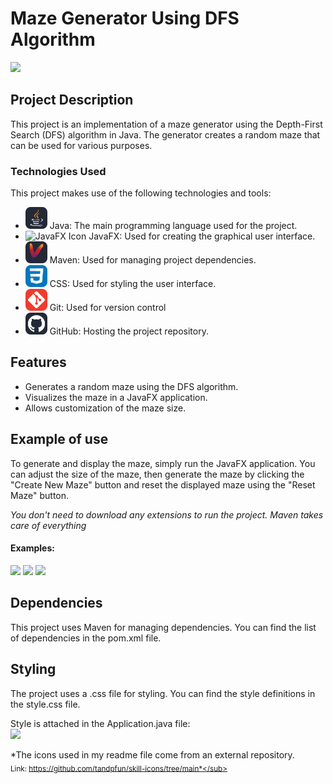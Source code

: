 # Maze Generator Using DFS Algorithm


<img src="https://github.com/DanielBros1/MazeGenerator/assets/112472952/4dd5ae72-152c-4912-8c92-ebc6e6aae704" width="800">


## Project Description

This project is an implementation of a maze generator using the Depth-First Search (DFS) algorithm in Java. The generator creates a random maze that can be used for various purposes.

### Technologies Used

This project makes use of the following technologies and tools:

- <img src="https://github.com/tandpfun/skill-icons/blob/main/icons/Java-Dark.svg" alt="Maven Icon" width="35"> Java: The main programming language used for the project.
- <img src="https://i0.wp.com/blog.knoldus.com/wp-content/uploads/2021/07/communityIcon_4v21sx0aiam41.png?fit=256%2C171&ssl=1" alt="JavaFX Icon" width="35"/> JavaFX: Used for creating the graphical user interface.
- <img src="https://raw.githubusercontent.com/tandpfun/skill-icons/main/icons/Maven-Dark.svg" alt="Maven Icon" width="35"> Maven: Used for managing project dependencies.
- <img src="https://github.com/tandpfun/skill-icons/blob/main/icons/CSS.svg" alt="CSS Icon" width="35"/> CSS: Used for styling the user interface.
- <img src="https://github.com/tandpfun/skill-icons/blob/main/icons/Git.svg" alt="Git Icon" width="35"/> Git: Used for version control
- <img src="https://github.com/tandpfun/skill-icons/blob/main/icons/Github-Dark.svg" alt="GitHub Icon" width="35"/> GitHub: Hosting the project repository.

## Features

- Generates a random maze using the DFS algorithm.
- Visualizes the maze in a JavaFX application.
- Allows customization of the maze size.

## Example of use

To generate and display the maze, simply run the JavaFX application. You can adjust the size of the maze, then generate the maze by clicking the "Create New Maze" button and reset the displayed maze using the "Reset Maze" button.


*You don't need to download any extensions to run the project. Maven takes care of everything*

#### Examples:

<img src="https://github.com/DanielBros1/MazeGenerator/assets/112472952/ab74f027-103f-4f7f-abec-3568f232b9ba" width="300">
<img src="https://github.com/DanielBros1/MazeGenerator/assets/112472952/b7ffbc95-843e-48a4-a518-ff195aad14b6" width="300">
<img src="https://github.com/DanielBros1/MazeGenerator/assets/112472952/3e279b5e-d8fb-4da2-8680-a15254317a84" width="300">


  
## Dependencies

This project uses Maven for managing dependencies. You can find the list of dependencies in the pom.xml file.

## Styling 
The project uses a .css file for styling. You can find the style definitions in the style.css file.

Style is attached in the Application.java file: <br>
<img src="https://github.com/DanielBros1/MazeGenerator/assets/112472952/0b19c6f6-f748-44b2-a846-ba9417f63fcf" width="400">




*The icons used in my readme file come from an external repository. <br>
<sub>Link: https://github.com/tandpfun/skill-icons/tree/main*</sub>

